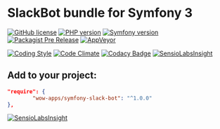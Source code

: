 # SlackBot bundle for Symfony 3

[![GitHub license](https://img.shields.io/badge/license-Apache%202-blue.svg?style=flat-square)](https://raw.githubusercontent.com/wow-apps/symfony-slack-bot/master/LICENSE)
[![PHP version](https://img.shields.io/badge/PHP-%5E7.0-blue.svg?style=flat-square)](http://php.net/manual/ru/migration70.new-features.php)
[![Symfony version](https://img.shields.io/badge/Symfony-%5E3.0-green.svg?style=flat-square)](http://symfony.com/)
[![Packagist Pre Release](https://img.shields.io/packagist/v/wow-apps/symfony-slack-bot.svg?maxAge=2592000?style=flat-square)](https://packagist.org/packages/wow-apps/symfony-slack-bot)
[![AppVeyor](https://img.shields.io/appveyor/ci/gruntjs/grunt.svg?maxAge=2592000?style=flat-square)]()

[![Coding Style](https://img.shields.io/badge/Coding%20Style-PSR--2-brightgreen.svg)](http://www.php-fig.org/psr/psr-2/)
[![Code Climate](https://codeclimate.com/github/wow-apps/symfony-slack-bot/badges/gpa.svg)](https://codeclimate.com/github/wow-apps/symfony-slack-bot)
[![Codacy Badge](https://api.codacy.com/project/badge/Grade/ce3fffd811f2463a94ed4065a341885a)](https://www.codacy.com/app/lion-samara/symfony-slack-bot?utm_source=github.com&amp;utm_medium=referral&amp;utm_content=wow-apps/symfony-slack-bot&amp;utm_campaign=Badge_Grade)
[![SensioLabsInsight](https://insight.sensiolabs.com/projects/b59b8715-1ba6-4572-8b46-9866d6318d21/mini.png)](https://insight.sensiolabs.com/projects/b59b8715-1ba6-4572-8b46-9866d6318d21)

## Add to your project:

```json
"require": {
        "wow-apps/symfony-slack-bot": "^1.0.0"
},
```

[![SensioLabsInsight](https://insight.sensiolabs.com/projects/b59b8715-1ba6-4572-8b46-9866d6318d21/big.png)](https://insight.sensiolabs.com/projects/b59b8715-1ba6-4572-8b46-9866d6318d21)